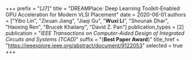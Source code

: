 +++
prefix = "[J7]"
title = "DREAMPlace: Deep Learning Toolkit-Enabled GPU Acceleration for Modern VLSI Placement"
date = 2020-06-01
authors = ["Yibo Lin", "Zixuan Jiang", "Jiaqi Gu", "**Wuxi Li**", "Shounak Dhar", "Haoxing Ren", "Brucek Khailany", "David Z. Pan"]
publication_types = [2]
publication = "*IEEE Transactions on Computer-Aided Design of Integrated Circuits and Systems (TCAD)*"
suffix = "(**Best Paper Award**)"
title_href = "https://ieeexplore.ieee.org/abstract/document/9122053"
selected = true
+++

